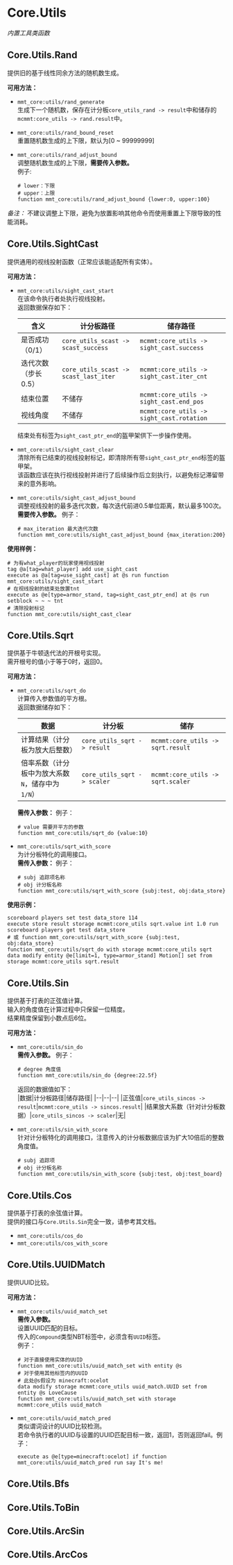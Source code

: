 <!--
 * @Date: 2024-05-10 14:28:44
 * @Author: DarkskyX15
 * @LastEditTime: 2024-07-13 01:36:29
-->

# Core.Utils  

*内置工具类函数*  

## Core.Utils.Rand

提供旧的基于线性同余方法的随机数生成。

**可用方法：**  

- `mmt_core:utils/rand_generate`  
  生成下一个随机数，保存在计分板`core_utils_rand -> result`中和储存的`mcmmt:core_utils -> rand.result`中。
- `mmt_core:utils/rand_bound_reset`  
  重置随机数生成的上下限，默认为[0 ~ 99999999]  
- `mmt_core:utils/rand_adjust_bound`  
  调整随机数生成的上下限，**需要传入参数。**  
  例子:  

  ```mcfunction
  # lower：下限
  # upper：上限 
  function mmt_core:utils/rand_adjust_bound {lower:0, upper:100}
  ```

*备注：* 不建议调整上下限，避免为放置影响其他命令而使用重置上下限导致的性能消耗。

## Core.Utils.SightCast  

提供通用的视线投射函数（正常应该能适配所有实体）。

**可用方法：**  

- `mmt_core:utils/sight_cast_start`  
  在该命令执行者处执行视线投射。  
  返回数据保存如下：  

  |含义|计分板路径|储存路径|
  |--|--|--|
  |是否成功（0/1）|`core_utils_scast -> scast_success`|`mcmmt:core_utils -> sight_cast.success`|
  |迭代次数（步长0.5）|`core_utils_scast -> scast_last_iter`|`mcmmt:core_utils -> sight_cast.iter_cnt`|
  |结束位置|不储存|`mcmmt:core_utils -> sight_cast.end_pos`|
  |视线角度|不储存|`mcmmt:core_utils -> sight_cast.rotation`|

  结束处有标签为`sight_cast_ptr_end`的盔甲架供下一步操作使用。

- `mmt_core:utils/sight_cast_clear`  
  清除所有已结束的视线投射标记，即清除所有带`sight_cast_ptr_end`标签的盔甲架。  
  该函数应该在执行视线投射并进行了后续操作后立刻执行，以避免标记滞留带来的意外影响。

- `mmt_core:utils/sight_cast_adjust_bound`  
  调整视线投射的最多迭代次数，每次迭代前进0.5单位距离，默认最多100次。  
  **需要传入参数。** 例子：

  ```mcfunction
  # max_iteration 最大迭代次数
  function mmt_core:utils/sight_cast_adjust_bound {max_iteration:200}
  ```

**使用样例：**  

```mcfunction
# 为有what_player的玩家使用视线投射
tag @a[tag=what_player] add use_sight_cast
execute as @a[tag=use_sight_cast] at @s run function mmt_core:utils/sight_cast_start
# 在视线投射的结束处放置tnt
execute as @e[type=armor_stand, tag=sight_cast_ptr_end] at @s run setblock ~ ~ ~ tnt
# 清除投射标记
function mmt_core:utils/sight_cast_clear
```

## Core.Utils.Sqrt

提供基于牛顿迭代法的开根号实现。  
需开根号的值小于等于0时，返回0。

**可用方法：**

- `mmt_core:utils/sqrt_do`  
  计算传入参数值的平方根。  
  返回数据储存如下：  

  |数据|计分板|储存|
  |--|--|--|
  |计算结果（计分板为放大后整数）|`core_utils_sqrt -> result`|`mcmmt:core_utils -> sqrt.result`|
  |倍率系数（计分板中为放大系数`N`，储存中为`1/N`）|`core_utils_sqrt -> scaler`|`mcmmt:core_utils -> sqrt.scaler`|  

  **需传入参数：** 例子：

  ```mcfunction
  # value 需要开平方的参数
  function mmt_core:utils/sqrt_do {value:10}
  ```

- `mmt_core:utils/sqrt_with_score`  
  为计分板特化的调用接口。  
  **需传入参数：** 例子：

  ```mcfunction
  # subj 追踪项名称
  # obj 计分板名称
  function mmt_core:utils/sqrt_with_score {subj:test, obj:data_store}
  ```

**使用示例：**

```mcfunction
scoreboard players set test data_store 114
execute store result storage mcmmt:core_utils sqrt.value int 1.0 run scoreboard players get test data_store
# 或 function mmt_core:utils/sqrt_with_score {subj:test, obj:data_store}
function mmt_core:utils/sqrt_do with storage mcmmt:core_utils sqrt
data modify entity @e[limit=1, type=armor_stand] Motion[] set from storage mcmmt:core_utils sqrt.result
```

## Core.Utils.Sin

提供基于打表的正弦值计算。  
输入的角度值在计算过程中只保留一位精度。  
结果精度保留到小数点后6位。  

**可用方法：**  

- `mmt_core:utils/sin_do`  
  **需传入参数。** 例子：

  ```mcfunction
  # degree 角度值
  function mmt_core:utils/sin_do {degree:22.5f}
  ```

  返回的数据值如下：  
  |数据|计分板路径|储存路径|
  |--|--|--|
  |正弦值|`core_utils_sincos -> result`|`mcmmt:core_utils -> sincos.result`|
  |结果放大系数（针对计分板数据）|`core_utils_sincos -> scaler`|无|

- `mmt_core:utils/sin_with_score`  
  针对计分板特化的调用接口，注意传入的计分板数据应该为扩大10倍后的整数角度值。  

  ```mcfunction
  # subj 追踪项
  # obj 计分板名称
  function mmt_core:utils/sin_with_score {subj:test, obj:test_board}
  ```

## Core.Utils.Cos

提供基于打表的余弦值计算。  
提供的接口与`Core.Utils.Sin`完全一致，请参考其文档。  

- `mmt_core:utils/cos_do`
- `mmt_core:utils/cos_with_score`

## Core.Utils.UUIDMatch

提供UUID比较。

**可用方法：**

- `mmt_core:utils/uuid_match_set`  
  **需传入参数。**  
  设置UUID匹配的目标。  
  传入的`Compound`类型NBT标签中，必须含有`UUID`标签。  
  例子：  

  ```mcfunction
  # 对于直接使用实体的UUID
  function mmt_core:utils/uuid_match_set with entity @s
  # 对于使用其他标签内的UUID
  # 此处@s假设为 minecraft:ocelot
  data modify storage mcmmt:core_utils uuid_match.UUID set from entity @s LoveCause
  function mmt_core:utils/uuid_match_set with storage mcmmt:core_utils uuid_match
  ```

- `mmt_core:utils/uuid_match_pred`  
  类似谓词设计的UUID比较检测。  
  若命令执行者的UUID与设置的UUID匹配目标一致，返回1，否则返回fail。例子：  

  ```mcfunction
  execute as @e[type=minecraft:ocelot] if function mmt_core:utils/uuid_match_pred run say It's me!
  ```

## Core.Utils.Bfs

## Core.Utils.ToBin

## Core.Utils.ArcSin

## Core.Utils.ArcCos
